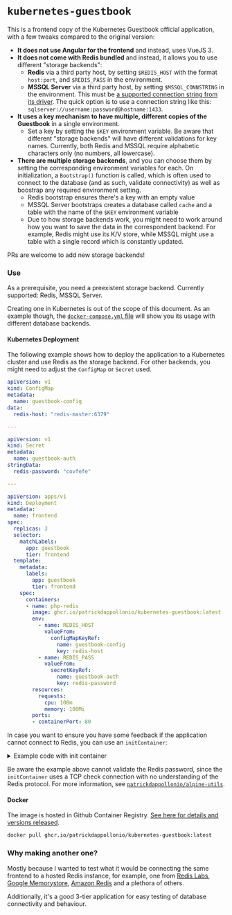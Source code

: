 # `kubernetes-guestbook`

This is a frontend copy of the Kubernetes Guestbook official application, with a few tweaks compared to the original version:

* **It does not use Angular for the frontend** and instead, uses VueJS 3.
* **It does not come with Redis bundled** and instead, it allows you to use different "storage backends":
  * **Redis** via a third party host, by setting `$REDIS_HOST` with the format `host:port`, and `$REDIS_PASS` in the environment.
  * **MSSQL Server** via a third party host, by setting `$MSSQL_CONNSTRING` in the environment. This must be [a supported connection string from its driver](https://github.com/denisenkom/go-mssqldb#the-connection-string-can-be-specified-in-one-of-three-formats). The quick option is to use a connection string like this: `sqlserver://username:password@hostname:1433`.
* **It uses a key mechanism to have multiple, different copies of the Guestbook** in a single environment.
  * Set a key by setting the `$KEY` environment variable. Be aware that different "storage backends" will have different validations for key names. Currently, both Redis and MSSQL require alphabetic characters only (no numbers, all lowercase).
* **There are multiple storage backends**, and you can choose them by setting the corresponding environment variables for each. On initialization, a `Bootstrap()` function is called, which is often used to connect to the database (and as such, validate connectivity) as well as boostrap any required environment setting.
  * Redis bootstrap ensures there's a key with an empty value
  * MSSQL Server bootstraps creates a database called `cache` and a table with the name of the `$KEY` environment variable
  * Due to how storage backends work, you might need to work around how you want to save the data in the correspondent backend. For example, Redis might use its K/V store, while MSSQL might use a table with a single record which is constantly updated.

PRs are welcome to add new storage backends!

### Use

As a prerequisite, you need a preexistent storage backend. Currently supported: Redis, MSSQL Server.

Creating one in Kubernetes is out of the scope of this document. As an example though, the [`docker-compose.yml` file](docker-compose.yml) will show you its usage with different database backends.

#### Kubernetes Deployment

The following example shows how to deploy the application to a Kubernetes cluster and use Redis as the storage backend. For other backends, you might need to adjust the `ConfigMap` or `Secret` used.

```yaml
apiVersion: v1
kind: ConfigMap
metadata:
  name: guestbook-config
data:
  redis-host: "redis-master:6379"

---

apiVersion: v1
kind: Secret
metadata:
  name: guestbook-auth
stringData:
  redis-password: "covfefe"

---

apiVersion: apps/v1
kind: Deployment
metadata:
  name: frontend
spec:
  replicas: 3
  selector:
    matchLabels:
      app: guestbook
      tier: frontend
  template:
    metadata:
      labels:
        app: guestbook
        tier: frontend
    spec:
      containers:
      - name: php-redis
        image: ghcr.io/patrickdappollonio/kubernetes-guestbook:latest
        env:
          - name: REDIS_HOST
            valueFrom:
              configMapKeyRef:
                name: guestbook-config
                key: redis-host
          - name: REDIS_PASS
            valueFrom:
              secretKeyRef:
                name: guestbook-auth
                key: redis-password
        resources:
          requests:
            cpu: 100m
            memory: 100Mi
        ports:
        - containerPort: 80
```

In case you want to ensure you have some feedback if the application cannot connect to Redis, you can use an `initContainer`:

<details>
<summary>Example code with init container</summary>

```yaml
apiVersion: v1
kind: ConfigMap
metadata:
  name: guestbook-config
data:
  redis-host: "redis-master:6379"

---

apiVersion: v1
kind: Secret
metadata:
  name: guestbook-auth
stringData:
  redis-password: "covfefe"

---

apiVersion: apps/v1
kind: Deployment
metadata:
  name: frontend
spec:
  replicas: 3
  selector:
    matchLabels:
      app: guestbook
      tier: frontend
  template:
    metadata:
      labels:
        app: guestbook
        tier: frontend
    spec:
      initContainers:
      - name: wait-for
        image: ghcr.io/patrickdappollonio/alpine-utils:latest
        command:
          - sh
          - -c
          - "wait-for-it -w ${REDIS_HOST} -t 300"
        env:
          - name: REDIS_HOST
            valueFrom:
              configMapKeyRef:
                name: guestbook-config
                key: redis-host
      containers:
      - name: php-redis
        image: ghcr.io/patrickdappollonio/kubernetes-guestbook:latest
        env:
          - name: REDIS_HOST
            valueFrom:
              configMapKeyRef:
                name: guestbook-config
                key: redis-host
          - name: REDIS_PASS
            valueFrom:
              secretKeyRef:
                name: guestbook-auth
                key: redis-password
        resources:
          requests:
            cpu: 100m
            memory: 100Mi
        ports:
        - containerPort: 80
```
</details>

Be aware the example above cannot validate the Redis password, since the `initContainer` uses a TCP check connection with no understanding of the Redis protocol. For more information, see [`patrickdappollonio/alpine-utils`](https://github.com/patrickdappollonio/alpine-utils/).

#### Docker

The image is hosted in Github Container Registry. [See here for details and versions released](https://github.com/patrickdappollonio/kubernetes-guestbook/pkgs/container/kubernetes-guestbook).

```bash
docker pull ghcr.io/patrickdappollonio/kubernetes-guestbook:latest
```

### Why making another one?

Mostly because I wanted to test what it would be connecting the same frontend to a hosted Redis instance, for example, one from [Redis Labs](https://redis.com/), [Google Memorystore](https://cloud.google.com/memorystore), [Amazon Redis](https://aws.amazon.com/redis/) and a plethora of others.

Additionally, it's a good 3-tier application for easy testing of database connectivity and behaviour.
